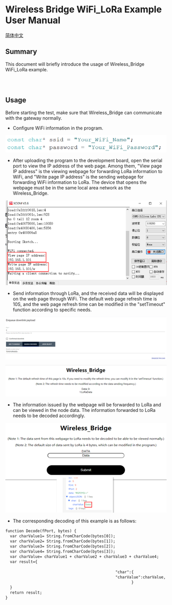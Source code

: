 # Wireless Bridge WiFi_LoRa Example User Manual

[简体中文](https://heltec-automation.readthedocs.io/zh_CN/latest/esp32/wireless_bridge/wifi_lora_user_manual.html)

## Summary

This document will briefly introduce the usage of Wireless_Bridge WiFi_LoRa example.

&nbsp;

```Tip:: loraWanClass should choose CLASS_C

```



## Usage

Before starting the test, make sure that Wireless_Bridge can communicate with the gateway normally.

- Configure WiFi information in the program.

![](img/wifi_lora_user_manual/01.png)

- After uploading the program to the development board, open the serial port to view the IP address of the web page. Among them, "View page IP address" is the viewing webpage for forwarding LoRa information to WiFi, and "Write page IP address" is the sending webpage for forwarding WiFi information to LoRa. The device that opens the webpage must be in the same local area network as the Wireless_Bridge.

![](img/wifi_lora_user_manual/02.png)

- Send information through LoRa, and the received data will be displayed on the web page through WiFi. The default web page refresh time is 10S, and the web page refresh time can be modified in the "setTimeout" function according to specific needs.

![](img/wifi_lora_user_manual/03.png)

![](img/wifi_lora_user_manual/04.png)

- The information issued by the webpage will be forwarded to LoRa and can be viewed in the node data. The information forwarded to LoRa needs to be decoded accordingly.

![](img/wifi_lora_user_manual/05.png)

- The corresponding decoding of this example is as follows:

```shell
function Decode(fPort, bytes) {
  var charValue1= String.fromCharCode(bytes[0]);
  var charValue2= String.fromCharCode(bytes[1]);
  var charValue3= String.fromCharCode(bytes[2]);
  var charValue4= String.fromCharCode(bytes[3]);
  var charValue= charValue1 + charValue2 + charValue3 + charValue4;
  var result={
    
                                                "char":{
                                                "charValue":charValue,
                                                       }
  }
  return result;
}
```

